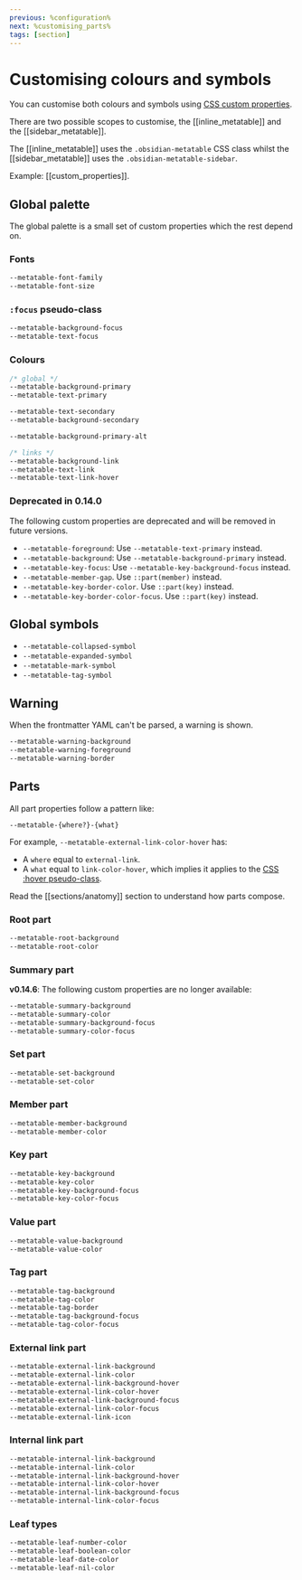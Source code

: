 ```yaml
---
previous: %configuration%
next: %customising_parts%
tags: [section]
---
```

# Customising colours and symbols

You can customise both colours and symbols using [CSS custom properties](https://developer.mozilla.org/en-US/docs/Web/CSS/Using_CSS_custom_properties).

There are two possible scopes to customise, the [[inline_metatable]] and the [[sidebar_metatable]].

The [[inline_metatable]] uses the `.obsidian-metatable` CSS class whilst the [[sidebar_metatable]] uses the `.obsidian-metatable-sidebar`.

Example: [[custom_properties]].

## Global palette

The global palette is a small set of custom properties which the rest depend on.

### Fonts

```css
--metatable-font-family
--metatable-font-size
```


### `:focus` pseudo-class

```css
--metatable-background-focus
--metatable-text-focus
```


### Colours

```css
/* global */
--metatable-background-primary
--metatable-text-primary

--metatable-text-secondary
--metatable-background-secondary

--metatable-background-primary-alt

/* links */
--metatable-background-link
--metatable-text-link
--metatable-text-link-hover
```

### Deprecated in 0.14.0

The following custom properties are deprecated and will be removed in future versions.

- `--metatable-foreground`: Use `--metatable-text-primary` instead.
- `--metatable-background`: Use `--metatable-background-primary` instead.
- `--metatable-key-focus`: Use `--metatable-key-background-focus` instead.
- `--metatable-member-gap`. Use `::part(member)` instead.
- `--metatable-key-border-color`. Use `::part(key)` instead.
- `--metatable-key-border-color-focus`. Use `::part(key)` instead.


## Global symbols

- `--metatable-collapsed-symbol`
- `--metatable-expanded-symbol`
- `--metatable-mark-symbol`
- `--metatable-tag-symbol`


## Warning

When the frontmatter YAML can't be parsed, a warning is shown.

```css
--metatable-warning-background
--metatable-warning-foreground
--metatable-warning-border
```


## Parts

All part properties follow a pattern like:

```
--metatable-{where?}-{what}
```

For example, `--metatable-external-link-color-hover` has:

- A `where` equal to `external-link`.
- A `what` equal to `link-color-hover`, which implies it applies to the [CSS :hover pseudo-class](https://developer.mozilla.org/en-US/docs/Web/CSS/:hover).

Read the [[sections/anatomy]] section to understand how parts compose.


### Root part
```css
--metatable-root-background
--metatable-root-color
```

### Summary part

**v0.14.6**: The following custom properties are no longer available:

```css
--metatable-summary-background
--metatable-summary-color
--metatable-summary-background-focus
--metatable-summary-color-focus
```

### Set part
```css
--metatable-set-background
--metatable-set-color
```

### Member part
```css
--metatable-member-background
--metatable-member-color
```

### Key part
```css
--metatable-key-background
--metatable-key-color
--metatable-key-background-focus
--metatable-key-color-focus
```

### Value part
```css
--metatable-value-background
--metatable-value-color
```


### Tag part

```css
--metatable-tag-background
--metatable-tag-color
--metatable-tag-border
--metatable-tag-background-focus
--metatable-tag-color-focus
```

### External link part

```css
--metatable-external-link-background
--metatable-external-link-color
--metatable-external-link-background-hover
--metatable-external-link-color-hover
--metatable-external-link-background-focus
--metatable-external-link-color-focus
--metatable-external-link-icon
```

### Internal link part

```css
--metatable-internal-link-background
--metatable-internal-link-color
--metatable-internal-link-background-hover
--metatable-internal-link-color-hover
--metatable-internal-link-background-focus
--metatable-internal-link-color-focus
```

### Leaf types

```css
--metatable-leaf-number-color
--metatable-leaf-boolean-color
--metatable-leaf-date-color
--metatable-leaf-nil-color
```
